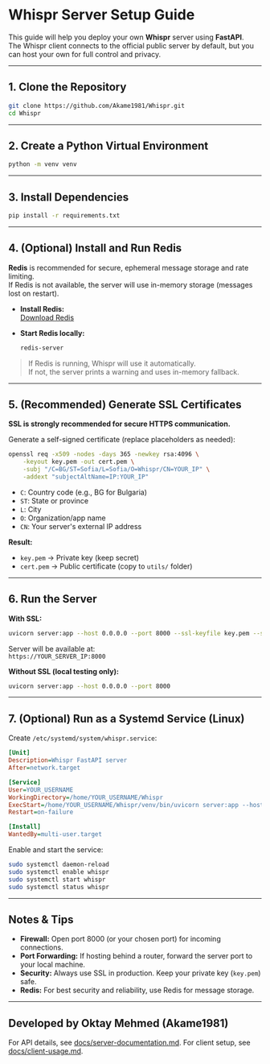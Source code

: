 # Whispr Server Setup Guide

This guide will help you deploy your own **Whispr** server using **FastAPI**.  
The Whispr client connects to the official public server by default, but you can host your own for full control and privacy.

---

## 1. Clone the Repository

```sh
git clone https://github.com/Akame1981/Whispr.git
cd Whispr
```

---

## 2. Create a Python Virtual Environment

```sh
python -m venv venv
```

---

## 3. Install Dependencies

```sh
pip install -r requirements.txt
```

---

## 4. (Optional) Install and Run Redis

**Redis** is recommended for secure, ephemeral message storage and rate limiting.  
If Redis is not available, the server will use in-memory storage (messages lost on restart).

- **Install Redis:**  
  [Download Redis](https://redis.io/download)

- **Start Redis locally:**
  ```sh
  redis-server
  ```

> If Redis is running, Whispr will use it automatically.  
> If not, the server prints a warning and uses in-memory fallback.

---

## 5. (Recommended) Generate SSL Certificates

**SSL is strongly recommended for secure HTTPS communication.**

Generate a self-signed certificate (replace placeholders as needed):

```sh
openssl req -x509 -nodes -days 365 -newkey rsa:4096 \
    -keyout key.pem -out cert.pem \
    -subj "/C=BG/ST=Sofia/L=Sofia/O=Whispr/CN=YOUR_IP" \
    -addext "subjectAltName=IP:YOUR_IP"
```

- `C`: Country code (e.g., BG for Bulgaria)
- `ST`: State or province
- `L`: City
- `O`: Organization/app name
- `CN`: Your server's external IP address

**Result:**
- `key.pem` → Private key (keep secret)
- `cert.pem` → Public certificate (copy to `utils/` folder)

---

## 6. Run the Server

**With SSL:**
```sh
uvicorn server:app --host 0.0.0.0 --port 8000 --ssl-keyfile key.pem --ssl-certfile cert.pem
```
Server will be available at:  
`https://YOUR_SERVER_IP:8000`

**Without SSL (local testing only):**
```sh
uvicorn server:app --host 0.0.0.0 --port 8000
```

---

## 7. (Optional) Run as a Systemd Service (Linux)

Create `/etc/systemd/system/whispr.service`:

```ini
[Unit]
Description=Whispr FastAPI server
After=network.target

[Service]
User=YOUR_USERNAME
WorkingDirectory=/home/YOUR_USERNAME/Whispr
ExecStart=/home/YOUR_USERNAME/Whispr/venv/bin/uvicorn server:app --host 0.0.0.0 --port 8000 --ssl-keyfile /home/YOUR_USERNAME/Whispr/key.pem --ssl-certfile /home/YOUR_USERNAME/Whispr/cert.pem
Restart=on-failure

[Install]
WantedBy=multi-user.target
```

Enable and start the service:

```sh
sudo systemctl daemon-reload
sudo systemctl enable whispr
sudo systemctl start whispr
sudo systemctl status whispr
```

---

## Notes & Tips

- **Firewall:** Open port 8000 (or your chosen port) for incoming connections.
- **Port Forwarding:** If hosting behind a router, forward the server port to your local machine.
- **Security:** Always use SSL in production. Keep your private key (`key.pem`) safe.
- **Redis:** For best security and reliability, use Redis for message storage.

---

## Developed by Oktay Mehmed (Akame1981)

For API details, see [docs/server-documentation.md](server-documentation.md).
For client setup, see [docs/client-usage.md](client-usage.md).